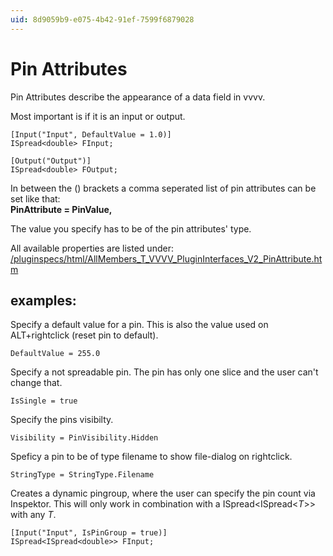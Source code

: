 ```yaml
---
uid: 8d9059b9-e075-4b42-91ef-7599f6879028
---
```


# Pin Attributes
Pin Attributes describe the appearance of a data field in vvvv.  

Most important is if it is an input or output.  

``` 
[Input("Input", DefaultValue = 1.0)]  
ISpread<double> FInput;  

[Output("Output")]  
ISpread<double> FOutput;  
```

In between the () brackets a comma seperated list of pin attributes can be set like that:  
**PinAttribute = PinValue,**  

The value you specify has to be of the pin attributes' type.  

All available properties are listed under: [/pluginspecs/html/AllMembers_T_VVVV_PluginInterfaces_V2_PinAttribute.htm](https://vvvv.org/pluginspecs/html/AllMembers_T_VVVV_PluginInterfaces_V2_PinAttribute.htm)  

## examples:
Specify a default value for a pin. This is also the value used on ALT+rightclick (reset pin to default).  
```  
DefaultValue = 255.0  
```

Specify a not spreadable pin. The pin has only one slice and the user can't change that.   
```  
IsSingle = true  
```

Specify the pins visibilty.   
```  
Visibility = PinVisibility.Hidden  
```

Speficy a pin to be of type filename to show file-dialog on rightclick.  
```  
StringType = StringType.Filename  
```
Creates a dynamic pingroup, where the user can specify the pin count via Inspektor. This will only work in combination with a ISpread<ISpread<*T*>> with any *T*.  
```  
[Input("Input", IsPinGroup = true)]  
ISpread<ISpread<double>> FInput;  
```
